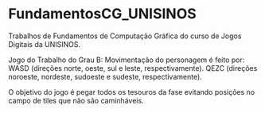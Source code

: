 # FundamentosCG_UNISINOS
Trabalhos de Fundamentos de Computação Gráfica do curso de Jogos Digitais da UNISINOS.

Jogo do Trabalho do Grau B:
Movimentação do personagem é feito por:
WASD (direções norte, oeste, sul e leste, respectivamente).
QEZC (direções noroeste, nordeste, sudoeste e sudeste, respectivamente).

O objetivo do jogo é pegar todos os tesouros da fase evitando posições no campo de tiles que não são caminháveis.

